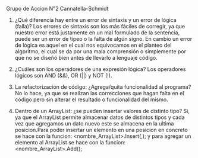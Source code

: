 Grupo de Accion N°2 Cannatella-Schmidt

1. ¿Qué diferencia hay entre un error de sintaxis y un error de lógica (falla)?
	Los errores de sintaxis son los más fáciles de corregir, ya que nuestro error está justamente en un mal formulado de la sentencia, puede ser un error de tipeo o la falta de algún signo. 
	En cambio un error de lógica es aquel en el cual nos equivocamos en el planteo del algoritmo, el cual se da por una mala comprensión o simplemente por que no se diseñó bien antes de llevarlo a lenguaje código. 

2. ¿Cuáles son los operadores de una expresión lógica?
	Los operadores lógicos son AND (&&), OR (||) y NOT (!).

3. La refactorización de código: ¿Agrega/quita funcionalidad al programa?
	No lo hace, ya que se realizan las correcciones que hagan falta en el código pero sin alterar el resultado o funcionalidad del mismo.

4. Dentro de un ArrayList: ¿se pueden insertar valores de distinto tipo?
	Si, ya que el ArrayList permite almacenar datos de distintos tipos y cada vez que agregamos un dato nuevo este se almacena en la ultima posicion.Para poder insertar un elemento en una posicion en concreto se hace con la funcion: <nombre_ArrayList>.Insert(<indice del ArrayList>,<dato>); y para agregar un elemento al ArrayList se hace con la funcion: <nombre_ArrayList>.Add(<dato>); 
	